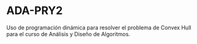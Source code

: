 # ADA-PRY2
Uso de programación dinámica para resolver el problema de Convex Hull para el curso de Análisis y Diseño de Algoritmos. 
